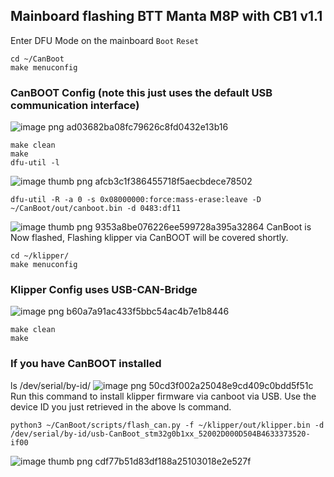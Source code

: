 ## Mainboard flashing BTT Manta M8P with CB1 v1.1

Enter DFU Mode on the mainboard  `Boot` `Reset`
```
cd ~/CanBoot
make menuconfig
```
### CanBOOT Config (note this just uses the default USB communication interface)
![image png ad03682ba08fc79626c8fd0432e13b16](https://github.com/baz-snow-ss/Voron-2.4-R2/assets/99566898/7417519c-cc2b-4d70-a39b-7f7fe73464d4)
```
make clean
make
dfu-util -l
```
![image thumb png afcb3c1f386455718f5aecbdece78502](https://github.com/baz-snow-ss/Voron-2.4-R2/assets/99566898/cfdc2fd5-1c1d-450b-8bd8-2a0d7e195099)
```
dfu-util -R -a 0 -s 0x08000000:force:mass-erase:leave -D ~/CanBoot/out/canboot.bin -d 0483:df11
```
![image thumb png 9353a8be076226ee599728a395a32864](https://github.com/baz-snow-ss/Voron-2.4-R2/assets/99566898/84ff53c3-c6f2-4fe0-94d4-2c4c0c1fae29)
CanBoot is Now flashed, Flashing klipper via CanBOOT will be covered shortly.
```
cd ~/klipper/
make menuconfig
```
### Klipper Config uses USB-CAN-Bridge
![image png b60a7a91ac433f5bbc54ac4b7e1b8446](https://github.com/baz-snow-ss/Voron-2.4-R2/assets/99566898/61f0cb8f-38d6-43cc-902e-fdc24d14ca61)
```
make clean
make
```
### If you have CanBOOT installed
ls /dev/serial/by-id/
![image png 50cd3f002a25048e9cd409c0bdd5f51c](https://github.com/baz-snow-ss/Voron-2.4-R2/assets/99566898/90e5ea8c-05b8-417d-83bc-6e329dbb83e7)
Run this command to install klipper firmware via canboot via USB. Use the device ID you just retrieved in the above ls command.
```
python3 ~/CanBoot/scripts/flash_can.py -f ~/klipper/out/klipper.bin -d /dev/serial/by-id/usb-CanBoot_stm32g0b1xx_52002D000D504B4633373520-if00
```
![image thumb png cdf77b51d83df188a25103018e2e527f](https://github.com/baz-snow-ss/Voron-2.4-R2/assets/99566898/60e09b27-806c-4ca6-b825-fd8a900a825b)
